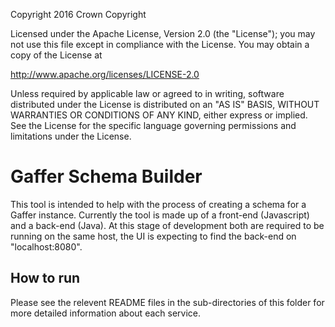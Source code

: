 Copyright 2016 Crown Copyright

Licensed under the Apache License, Version 2.0 (the "License");
you may not use this file except in compliance with the License.
You may obtain a copy of the License at

  http://www.apache.org/licenses/LICENSE-2.0

Unless required by applicable law or agreed to in writing, software
distributed under the License is distributed on an "AS IS" BASIS,
WITHOUT WARRANTIES OR CONDITIONS OF ANY KIND, either express or implied.
See the License for the specific language governing permissions and
limitations under the License.

# Gaffer Schema Builder

This tool is intended to help with the process of creating a schema for a Gaffer instance.
Currently the tool is made up of a front-end (Javascript) and a back-end (Java).
At this stage of development both are required to be running on the same host, the UI is expecting to find the back-end on "localhost:8080".

## How to run

Please see the relevent README files in the sub-directories of this folder for more detailed information about each service.